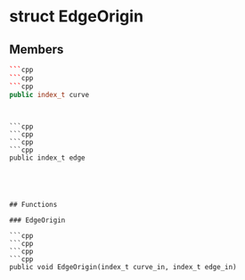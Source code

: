 # struct EdgeOrigin


## Members

```cpp
```cpp
```cpp
```cpp
public index_t curve
```
```
```
```

```cpp
```cpp
```cpp
```cpp
public index_t edge
```
```
```
```



## Functions

### EdgeOrigin

```cpp
```cpp
```cpp
```cpp
public void EdgeOrigin(index_t curve_in, index_t edge_in)
```
```
```
```




